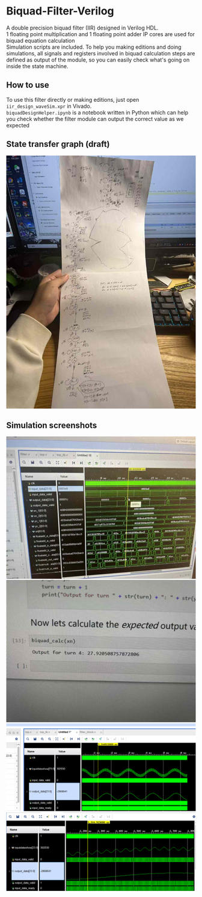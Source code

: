 # Biquad-Filter-Verilog
A double precision biquad filter (IIR) designed in Verilog HDL.<br>
1 floating point multiplication and 1 floating point adder IP cores are used for biquad equation calculation<br>
Simulation scripts are included. To help you making editions and doing simulations, all signals and registers involved in biquad calculation steps are defined as output of the module, so you can easily check what's going on inside the state machine.
## How to use
To use this filter directly or making editions, just open `iir_design_waveSim.xpr` in Vivado.<br>
`biquadDesignHelper.ipynb` is a notebook written in Python which can help you check whether the filter module can output the correct value as we expected
## State transfer graph (draft)
![State_Transfer_Graph](images/state_transfer_draft.jpg)
## Simulation screenshots
![calculation_simulation](images/calculation_simulation.jpg)
![calculation_simulation2](images/calculation_simulation2.jpg)
![waveform_sim](images/waveform_sim.png)
![waveform_sim2](images/waveform_sim2.png)
